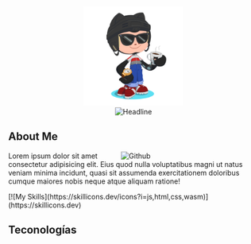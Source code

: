<div>
    <div align=center>
        <img src="https://raw.githubusercontent.com/AhmedFathyDev/AhmedFathyDev/main/GitHub.png"
            alt="GitHub Octocat Drinking a Cup of Coffee" height="200">
    </div>
    <div align=center>
        <img src="https://readme-typing-svg.herokuapp.com?color=%236FDA44&size=32&center=true&vCenter=true&width=600&height=50&lines=Hola,+me+llamo+Santiago+Silva+%F0%9F%91%8B;Analista+Programador"
            alt="Headline" />
    </div>
    <h2> About Me </h2>
    <img width="55%" align="right" alt="Github"
        src="https://raw.githubusercontent.com/onimur/.github/master/.resources/git-header.svg" />
        <p>Lorem ipsum dolor sit amet consectetur adipisicing elit. Eius quod nulla voluptatibus magni ut natus veniam minima incidunt, quasi sit assumenda exercitationem doloribus cumque                 maiores nobis neque atque aliquam ratione!</p>
      [![My Skills](https://skillicons.dev/icons?i=js,html,css,wasm)](https://skillicons.dev) 
    <h2>Teconologías</h2>   
   
</div>
